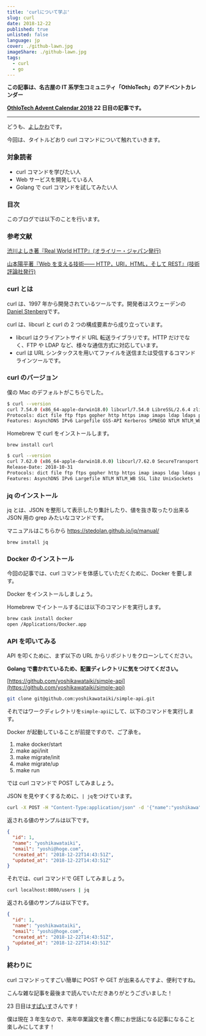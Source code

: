 ```yaml
---
title: 'curlについて学ぶ'
slug: curl
date: 2018-12-22
published: true
unlisted: false
language: jp
cover: ./github-lawn.jpg
imageShare: ./github-lawn.jpg
tags:
  - curl
  - go
---
```


**この記事は、名古屋の IT 系学生コミュニティ「OthloTech」のアドベントカレンダー**

**[OthloTech Advent Calendar 2018](https://qiita.com/advent-calendar/2018/othlotech) 22 日目の記事です。**

---

どうも、[よしかわ](https://twitter.com/yoshikawataiki)です。

今回は、タイトルどおり curl コマンドについて触れていきます。

### 対象読者

- curl コマンドを学びたい人
- Web サービスを開発している人
- Golang で curl コマンドを試してみたい人

### 目次

このブログでは以下のことを行います。

### 参考文献

[渋川よしき著『Real World HTTP』(オライリー・ジャパン発行)](https://www.oreilly.co.jp/books/9784873118048/)

[山本陽平著『Web を支える技術―― HTTP，URI，HTML，そして REST』(技術評論社発行)](https://gihyo.jp/dp/ebook/2014/978-4-7741-7074-9)

### curl とは

curl は、1997 年から開発されているツールです。開発者はスウェーデンの[Daniel Stenberg](https://twitter.com/bagder)です。

curl は、libcurl と curl の 2 つの構成要素から成り立っています。

- libcurl はクライアントサイド URL 転送ライブラリです。HTTP だけでなく、FTP や LDAP など、様々な通信方式に対応しています。
- curl は URL シンタックスを用いてファイルを送信または受信するコマンドラインツールです。

### curl のバージョン

僕の Mac のデフォルトがこちらでした。

```bash
$ curl --version
curl 7.54.0 (x86_64-apple-darwin18.0) libcurl/7.54.0 LibreSSL/2.6.4 zlib/1.2.11 nghttp2/1.24.1
Protocols: dict file ftp ftps gopher http https imap imaps ldap ldaps pop3 pop3s rtsp smb smbs smtp smtps telnet tftp
Features: AsynchDNS IPv6 Largefile GSS-API Kerberos SPNEGO NTLM NTLM_WB SSL libz HTTP2 UnixSockets HTTPS-proxy
```

Homebrew で curl をインストールします。

`brew install curl`

```bash
$ curl --version
curl 7.62.0 (x86_64-apple-darwin18.0.0) libcurl/7.62.0 SecureTransport zlib/1.2.11
Release-Date: 2018-10-31
Protocols: dict file ftp ftps gopher http https imap imaps ldap ldaps pop3 pop3s rtsp smb smbs smtp smtps telnet tftp
Features: AsynchDNS IPv6 Largefile NTLM NTLM_WB SSL libz UnixSockets
```

### jq のインストール

jq とは、JSON を整形して表示したり集計したり、値を抜き取ったり出来る JSON 用の grep みたいなコマンドです。

マニュアルはこちらから https://stedolan.github.io/jq/manual/

`brew install jq`

### Docker のインストール

今回の記事では、curl コマンドを体感していただくために、Docker を要します。

Docker をインストールしましょう。

Homebrew でイントールするには以下のコマンドを実行します。

```bash
brew cask install docker
open /Applications/Docker.app
```

### API を叩いてみる

API を叩くために、まず以下の URL からリポジトリをクローンしてください。

**Golang で書かれているため、配置ディレクトリに気をつけてください。**

[https://github.com/yoshikawataiki/simple-api](https://github.com/yoshikawataiki/simple-api)

```bash
git clone git@github.com:yoshikawataiki/simple-api.git
```

それではワークディレクトリを`simple-api`にして、以下のコマンドを実行します。

Docker が起動していることが前提ですので、ご了承を。

1. make docker/start
2. make api/init
3. make migrate/init
4. make migrate/up
5. make run

では curl コマンドで POST してみましょう。

JSON を見やすくするために、`| jq`をつけています。

```bash
curl -X POST -H "Content-Type:application/json" -d '{"name":"yoshikawa","email":"yoshikawa@hoge.com"}' localhost:8080/users | jq
```

返される値のサンプルは以下です。

```json
{
  "id": 1,
  "name": "yoshikawataiki",
  "email": "yoshi@hoge.com",
  "created_at": "2018-12-22T14:43:51Z",
  "updated_at": "2018-12-22T14:43:51Z"
}
```

それでは、curl コマンドで GET してみましょう。

```bash
curl localhost:8080/users | jq
```

返される値のサンプルは以下です。

```json
{
  "id": 1,
  "name": "yoshikawataiki",
  "email": "yoshi@hoge.com",
  "created_at": "2018-12-22T14:43:51Z",
  "updated_at": "2018-12-22T14:43:51Z"
}
```

### 終わりに

curl コマンドってすごい簡単に POST や GET が出来るんですよ、便利ですね。

こんな雑な記事を最後まで読んでいただきありがとうございました！

23 日目は[すぱいす](https://twitter.com/rabspice)さんです！

僕は現在 3 年生なので、来年卒業論文を書く際にお世話になる記事になること楽しみにしてます！
